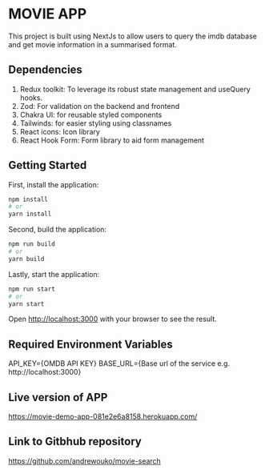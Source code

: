# MOVIE APP

This project is built using NextJs to allow users to query the imdb database and get movie information in a summarised format.

## Dependencies
1. Redux toolkit: To leverage its robust state management and useQuery hooks.
2. Zod: For validation on the backend and frontend
3. Chakra UI: for reusable styled components
4. Tailwinds: for easier styling using classnames
5. React icons: Icon library
6. React Hook Form: Form library to aid form management


## Getting Started

First, install the application:

```bash
npm install
# or
yarn install
```

Second, build the application:

```bash
npm run build
# or
yarn build
```


Lastly, start the application:
```bash
npm run start
# or
yarn start
```

Open [http://localhost:3000](http://localhost:3000) with your browser to see the result.


## Required Environment Variables

API_KEY={OMDB API KEY}
BASE_URL={Base url of the service e.g. http://localhost:3000}

## Live version of APP
https://movie-demo-app-081e2e6a8158.herokuapp.com/


## Link to Gitbhub repository
https://github.com/andrewouko/movie-search
